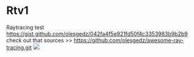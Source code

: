 # Rtv1
Raytracing test
https://gist.github.com/olesgedz/042fa4f5e921fd50f4c3353983b9b2b9
<br>
check out that sources >> https://github.com/olesgedz/awesome-ray-tracing.git
<img src="https://github.com/olesgedz/Rtv1/blob/master/screens/Screen%20Shot%202019-09-07%20at%2016.10.01.png?raw=false">
